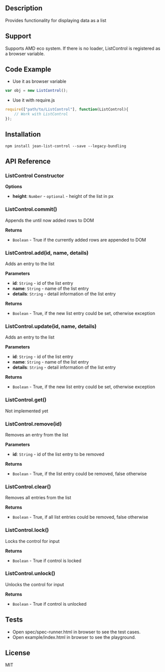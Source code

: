 ## Description

Provides functionality for displaying data as a list

## Support
Supports AMD eco system. If there is no loader, ListControl is registered as a browser variable.

## Code Example
- Use it as browser variable
```js
var obj = new ListControl();
```
- Use it with require.js
```js
require(["path/to/ListControl"], function(ListControl){
    // Work with ListControl
});
```

## Installation

`npm install jean-list-control --save --legacy-bundling`

## API Reference

### ListControl Constructor

**Options**
- **height**: `Number` - `optional` - height of the list in px

### ListControl.commit() 

Appends the until now added rows to DOM

**Returns**
- `Boolean` - True if the currently added rows are appended to DOM


### ListControl.add(id, name, details) 

Adds an entry to the list

**Parameters**
- **id**: `String` - id of the list entry
- **name**: `String` - name of the list entry
- **details**: `String` - detail information of the list entry

**Returns**
- `Boolean` - True, if the new list entry could be set, otherwise exception


### ListControl.update(id, name, details) 

Adds an entry to the list

**Parameters**
- **id**: `String` - id of the list entry
- **name**: `String` - name of the list entry
- **details**: `String` - detail information of the list entry

**Returns**
- `Boolean` - True, if the new list entry could be set, otherwise exception


### ListControl.get() 

Not implemented yet


### ListControl.remove(id) 

Removes an entry from the list

**Parameters**
- **id**: `String` - id of the list entry to be removed

**Returns**
- `Boolean` - True, if the list entry could be removed, false otherwise

### ListControl.clear() 

Removes all entries from the list

**Returns**
- `Boolean` - True, if all list entries could be removed, false otherwise

### ListControl.lock() 

Locks the control for input

**Returns**
- `Boolean` - True if control is locked

### ListControl.unlock() 

Unlocks the control for input

**Returns**
- `Boolean` - True if control is unlocked

## Tests

- Open spec/spec-runner.html in browser to see the test cases.
- Open example/index.html in browser to see the playground.

## License

MIT